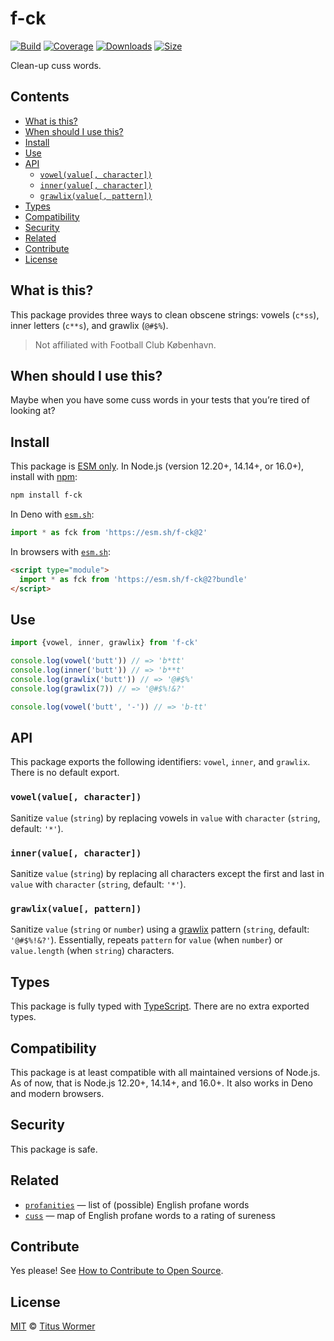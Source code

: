 # f-ck

[![Build][build-badge]][build]
[![Coverage][coverage-badge]][coverage]
[![Downloads][downloads-badge]][downloads]
[![Size][size-badge]][size]

Clean-up cuss words.

## Contents

*   [What is this?](#what-is-this)
*   [When should I use this?](#when-should-i-use-this)
*   [Install](#install)
*   [Use](#use)
*   [API](#api)
    *   [`vowel(value[, character])`](#vowelvalue-character)
    *   [`inner(value[, character])`](#innervalue-character)
    *   [`grawlix(value[, pattern])`](#grawlixvalue-pattern)
*   [Types](#types)
*   [Compatibility](#compatibility)
*   [Security](#security)
*   [Related](#related)
*   [Contribute](#contribute)
*   [License](#license)

## What is this?

This package provides three ways to clean obscene strings: vowels (`c*ss`),
inner letters (`c**s`), and grawlix (`@#$%`).

> Not affiliated with Football Club København.

## When should I use this?

Maybe when you have some cuss words in your tests that you’re tired of looking
at?

## Install

This package is [ESM only][esm].
In Node.js (version 12.20+, 14.14+, or 16.0+), install with [npm][]:

```sh
npm install f-ck
```

In Deno with [`esm.sh`][esmsh]:

```js
import * as fck from 'https://esm.sh/f-ck@2'
```

In browsers with [`esm.sh`][esmsh]:

```html
<script type="module">
  import * as fck from 'https://esm.sh/f-ck@2?bundle'
</script>
```

## Use

```js
import {vowel, inner, grawlix} from 'f-ck'

console.log(vowel('butt')) // => 'b*tt'
console.log(inner('butt')) // => 'b**t'
console.log(grawlix('butt')) // => '@#$%'
console.log(grawlix(7)) // => '@#$%!&?'

console.log(vowel('butt', '-')) // => 'b-tt'
```

## API

This package exports the following identifiers: `vowel`, `inner`, and `grawlix`.
There is no default export.

### `vowel(value[, character])`

Sanitize `value` (`string`) by replacing vowels in `value` with `character`
(`string`, default: `'*'`).

### `inner(value[, character])`

Sanitize `value` (`string`) by replacing all characters except the first and
last in `value` with `character` (`string`, default: `'*'`).

### `grawlix(value[, pattern])`

Sanitize `value` (`string` or `number`) using a [grawlix][] pattern (`string`,
default: `'@#$%!&?'`).
Essentially, repeats `pattern` for `value` (when `number`) or `value.length`
(when `string`) characters.

## Types

This package is fully typed with [TypeScript][].
There are no extra exported types.

## Compatibility

This package is at least compatible with all maintained versions of Node.js.
As of now, that is Node.js 12.20+, 14.14+, and 16.0+.
It also works in Deno and modern browsers.

## Security

This package is safe.

## Related

*   [`profanities`][profanities]
    — list of (possible) English profane words
*   [`cuss`][cuss]
    — map of English profane words to a rating of sureness

## Contribute

Yes please!
See [How to Contribute to Open Source][contribute].

## License

[MIT][license] © [Titus Wormer][author]

<!-- Definitions -->

[build-badge]: https://github.com/wooorm/f-ck/workflows/main/badge.svg

[build]: https://github.com/wooorm/f-ck/actions

[coverage-badge]: https://img.shields.io/codecov/c/github/wooorm/f-ck.svg

[coverage]: https://codecov.io/github/wooorm/f-ck

[downloads-badge]: https://img.shields.io/npm/dm/f-ck.svg

[downloads]: https://www.npmjs.com/package/f-ck

[size-badge]: https://img.shields.io/bundlephobia/minzip/f-ck.svg

[size]: https://bundlephobia.com/result?p=f-ck

[npm]: https://docs.npmjs.com/cli/install

[esmsh]: https://esm.sh

[license]: license

[author]: https://wooorm.com

[esm]: https://gist.github.com/sindresorhus/a39789f98801d908bbc7ff3ecc99d99c

[typescript]: https://www.typescriptlang.org

[contribute]: https://opensource.guide/how-to-contribute/

[grawlix]: https://en.wikipedia.org/wiki/The_Lexicon_of_Comicana

[cuss]: https://github.com/words/cuss

[profanities]: https://github.com/words/profanities
